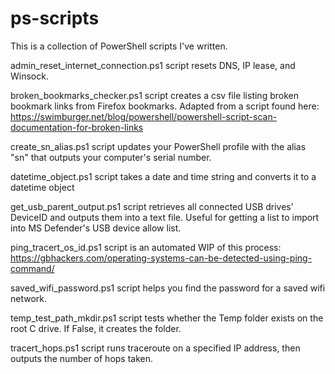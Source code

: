 # ps-scripts
This is a collection of PowerShell scripts I've written.

admin_reset_internet_connection.ps1 script resets DNS, IP lease, and Winsock.

broken_bookmarks_checker.ps1 script creates a csv file listing broken bookmark links from Firefox bookmarks.
Adapted from a script found here: https://swimburger.net/blog/powershell/powershell-script-scan-documentation-for-broken-links

create_sn_alias.ps1 script updates your PowerShell profile with the alias "sn" that outputs your computer's serial number.

datetime_object.ps1 script takes a date and time string and converts it to a datetime object

get_usb_parent_output.ps1 script retrieves all connected USB drives' DeviceID and outputs them into a text file.
Useful for getting a list to import into MS Defender's USB device allow list.

ping_tracert_os_id.ps1 script is an automated WIP of this process: https://gbhackers.com/operating-systems-can-be-detected-using-ping-command/

saved_wifi_password.ps1 script helps you find the password for a saved wifi network.

temp_test_path_mkdir.ps1 script tests whether the Temp folder exists on the root C drive. If False, it creates the folder.

tracert_hops.ps1 script runs traceroute on a specified IP address, then outputs the number of hops taken.